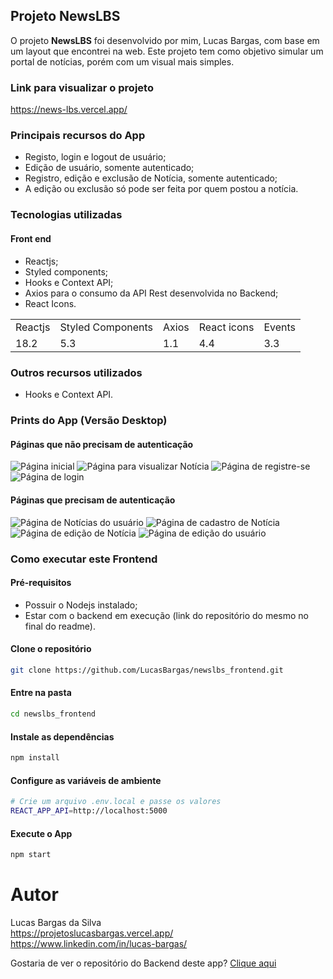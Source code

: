 ## Projeto NewsLBS
O projeto **NewsLBS** foi desenvolvido por mim, Lucas Bargas, com base em um layout que encontrei na web. Este projeto tem como objetivo simular um portal de notícias, porém com um visual mais simples.

### Link para visualizar o projeto
<https://news-lbs.vercel.app/>

### Principais recursos do App
* Registo, login e logout de usuário;
* Edição de usuário, somente autenticado;
* Registro, edição e exclusão de Notícia, somente autenticado;
* A edição ou exclusão só pode ser feita por quem postou a notícia.

### Tecnologias utilizadas
#### Front end
* Reactjs;
* Styled components;
* Hooks e Context API;
* Axios para o consumo da API Rest desenvolvida no Backend;
* React Icons.

<table>
  <tr>
    <td>Reactjs</td>
    <td>Styled Components</td>
    <td>Axios</td>
    <td>React icons</td>
    <td>Events</td>
  </tr>
  <tr>
    <td>18.2</td>
    <td>5.3</td>
    <td>1.1</td>
    <td>4.4</td>
    <td>3.3</td>
  <tr>
</table>

### Outros recursos utilizados
* Hooks e Context API.

### Prints do App (Versão Desktop)
#### Páginas que não precisam de autenticação
<img alt="Página inicial" src="https://i.ibb.co/Sr1tGh7/news-home.png">
<img alt="Página para visualizar Notícia" src="https://i.ibb.co/ss9DCtJ/news.png">
<img alt="Página de registre-se" src="https://i.ibb.co/ySCZSgY/news-register.png">
<img alt="Página de login" src="https://i.ibb.co/ZNhDMSk/news-login.png">

#### Páginas que precisam de autenticação
<img alt="Página de Notícias do usuário" src="https://i.ibb.co/NSKvnQ9/news-dashboard.png">
<img alt="Página de cadastro de Notícia" src="https://i.ibb.co/kGj9pV1/news-register-news.png">
<img alt="Página de edição de Notícia" src="https://i.ibb.co/yY6dnQy/news-edit.png">
<img alt="Página de edição do usuário" src="https://i.ibb.co/2PjbhYn/news-edit-user.png">

### Como executar este Frontend

#### Pré-requisitos
* Possuir o Nodejs instalado;
* Estar com o backend em execução (link do repositório do mesmo no final do readme).

#### Clone o repositório
```bash
git clone https://github.com/LucasBargas/newslbs_frontend.git
```

#### Entre na pasta
```bash
cd newslbs_frontend
```

#### Instale as dependências
```bash
npm install
```

#### Configure as variáveis de ambiente
```bash
# Crie um arquivo .env.local e passe os valores
REACT_APP_API=http://localhost:5000
```

#### Execute o App
```bash
npm start
```

# Autor
Lucas Bargas da Silva
</br>
<https://projetoslucasbargas.vercel.app/>
</br>
<https://www.linkedin.com/in/lucas-bargas/>

Gostaria de ver o repositório do Backend deste app?
[Clique aqui](https://github.com/LucasBargas/newslbs_backend)
